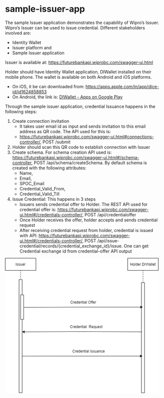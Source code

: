 # sample-issuer-app
The sample Issuer application demonstrates the capability of Wipro’s Issuer. Wipro’s Issuer can be used to issue credential. Different stakeholders involved are:
- Identity Wallet 
- Issuer platform and
- Sample Issuer application

Issuer is available at: https://futurebankapi.wiprobc.com/swagger-ui.html 

Holder should have Identity Wallet application, DIWallet installed on their mobile phone. The wallet is available on both Android and iOS platforms.
- On iOS, it be can downloaded from: https://apps.apple.com/in/app/dice-id/id1624858853
- On Android, the link is: [DIWallet - Apps on Google Play](https://play.google.com/store/apps/details?id=com.diwallet1)

Through the sample issuer application, credential Issuance happens in the following steps:
1.	Create connection invitation
     -	It takes user email id as input and sends invitation  to this email address as QR code. The API used for this is: 
     -	https://futurebankapi.wiprobc.com/swagger-ui.html#connections-controller/, POST /submit
2.	Holder should scan this   QR code to establish connection with Issuer
3.	Create schema. For schema creation API used is: https://futurebankapi.wiprobc.com/swagger-ui.html#/schema-controller, POST /api/schema/createSchema. By default schema is created with the following attributes:
    - Name,
    - Email,
    - SPOC_Email
    - Credential_Valid_From,
    - Credential_Valid_Till
4. Issue Credential: This happens in 3 steps
   - Issuers sends credential offer to Holder. The REST API used for credential offer is: https://futurebankapi.wiprobc.com/swagger-ui.html#/credentials-controller/, POST
/api/credentialoffer
   - Once Holder receives the offer, holder accepts and sends credential request 
   - After receiving credential request from holder, credential is issued with API: https://futurebankapi.wiprobc.com/swagger-ui.html#/credentials-controller/, POST /api/issue-credential/records/{credential_exchange_id}/issue. One can get Credential exchange id from credential-offer API output <br>
   
![Issue Credential Flow](diagrams/cred_iss_seq.jpg)
